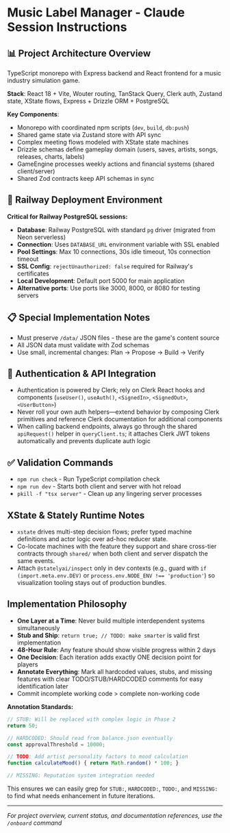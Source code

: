 # Music Label Manager - Claude Session Instructions

## 📊 Project Architecture Overview
TypeScript monorepo with Express backend and React frontend for a music industry simulation game.

**Stack**: React 18 + Vite, Wouter routing, TanStack Query, Clerk auth, Zustand state, XState flows, Express + Drizzle ORM + PostgreSQL

**Key Components**:
- Monorepo with coordinated npm scripts (`dev`, `build`, `db:push`)
- Shared game state via Zustand store with API sync
- Complex meeting flows modeled with XState state machines
- Drizzle schemas define gameplay domain (users, saves, artists, songs, releases, charts, labels)
- GameEngine processes weekly actions and financial systems (shared client/server)
- Shared Zod contracts keep API schemas in sync

## 🚨 Railway Deployment Environment
**Critical for Railway PostgreSQL sessions:**
- **Database**: Railway PostgreSQL with standard `pg` driver (migrated from Neon serverless)
- **Connection**: Uses `DATABASE_URL` environment variable with SSL enabled
- **Pool Settings**: Max 10 connections, 30s idle timeout, 10s connection timeout
- **SSL Config**: `rejectUnauthorized: false` required for Railway's certificates
- **Local Development**: Default port 5000 for main application
- **Alternative ports**: Use ports like 3000, 8000, or 8080 for testing servers

## 📋 Special Implementation Notes
- Must preserve `/data/` JSON files - these are the game's content source
- All JSON data must validate with Zod schemas
- Use small, incremental changes: Plan → Propose → Build → Verify

## 🔐 Authentication & API Integration
- Authentication is powered by Clerk; rely on Clerk React hooks and components (`useUser()`, `useAuth()`, `<SignedIn>`, `<SignedOut>`, `<UserButton>`)
- Never roll your own auth helpers—extend behavior by composing Clerk primitives and reference Clerk documentation for additional components
- When calling backend endpoints, always go through the shared `apiRequest()` helper in `queryClient.ts`; it attaches Clerk JWT tokens automatically and prevents duplicate auth logic

## ✅ Validation Commands
- `npm run check` - Run TypeScript compilation check
- `npm run dev` - Starts both client and server with hot reload
- `pkill -f "tsx server"` - Clean up any lingering server processes

## XState & Stately Runtime Notes
- `xstate` drives multi-step decision flows; prefer typed machine definitions and actor logic over ad-hoc reducer state.
- Co-locate machines with the feature they support and share cross-tier contracts through `shared/` when both client and server dispatch the same events.
- Attach `@statelyai/inspect` only in dev contexts (e.g., guard with `if (import.meta.env.DEV)` or `process.env.NODE_ENV !== 'production'`) so visualization tooling stays out of production bundles.

## Implementation Philosophy
- **One Layer at a Time**: Never build multiple interdependent systems simultaneously
- **Stub and Ship**: `return true; // TODO: make smarter` is valid first implementation  
- **48-Hour Rule**: Any feature should show visible progress within 2 days
- **One Decision**: Each iteration adds exactly ONE decision point for players
- **Annotate Everything**: Mark all hardcoded values, stubs, and missing features with clear TODO/STUB/HARDCODED comments for easy identification later
- Commit incomplete working code > complete non-working code

**Annotation Standards:**
```javascript
// STUB: Will be replaced with complex logic in Phase 2
return 50; 

// HARDCODED: Should read from balance.json eventually  
const approvalThreshold = 10000;

// TODO: Add artist personality factors to mood calculation
function calculateMood() { return Math.random() * 100; }

// MISSING: Reputation system integration needed
```

This ensures we can easily grep for `STUB:`, `HARDCODED:`, `TODO:`, and `MISSING:` to find what needs enhancement in future iterations.

---
*For project overview, current status, and documentation references, use the `/onboard` command*
